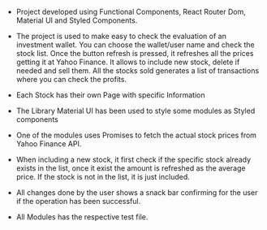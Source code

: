 - Project developed using Functional Components, React Router Dom, Material UI and Styled Components.

- The project is used to make easy to check the evaluation of an investment wallet. You can choose the wallet/user name and check the stock list. Once the button refresh is pressed, it refreshes all the prices getting it at Yahoo Finance. It allows to include new stock, delete if needed and sell them. All the stocks sold generates a list of transactions where you can check the profits.
- Each Stock has their own Page with specific Information

- The Library Material UI has been used to style some modules as Styled components

- One of the modules uses Promises to fetch the actual stock prices from Yahoo Finance API.

- When including a new stock, it first check if the specific stock already exists in the list, once it exist the amount is refreshed as the average price. If the stock is not in the list, it is just included.

- All changes done by the user shows a snack bar confirming for the user if the operation has been successful.

- All Modules has the respective test file.
